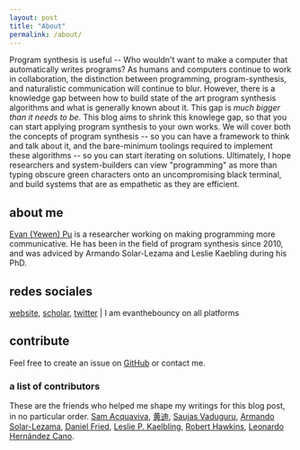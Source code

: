 ```yaml
---
layout: post
title: "About"
permalink: /about/
---
```


Program synthesis is useful -- Who wouldn't want to make a computer that automatically writes programs? As humans and computers continue to work in collaboration, the distinction between programming, program-synthesis, and naturalistic communication will continue to blur. However, there is a knowledge gap between how to build state of the art program synthesis algorithms and what is generally known about it. This gap is _much bigger than it needs to be_. This blog aims to shrink this knowlege gap, so that you can start applying program synthesis to your own works. We will cover both the concepts of program synthesis -- so you can have a framework to think and talk about it, and the bare-minimum toolings required to implement these algorithms -- so you can start iterating on solutions. Ultimately, I hope researchers and system-builders can view "programming" as more than typing obscure green characters onto an uncompromising black terminal, and build systems that are as empathetic as they are efficient.

## about me
[Evan (Yewen) Pu](https://evanthebouncy.github.io/) is a researcher working on making programming more communicative. He has been in the field of program synthesis since 2010, and was adviced by Armando Solar-Lezama and Leslie Kaebling during his PhD.

## redes sociales 
[website](https://evanthebouncy.github.io/), [scholar](https://scholar.google.com/citations?user=LJnNKXMAAAAJ&hl=en), [twitter](https://mobile.twitter.com/evanthebouncy) | I am evanthebouncy on all platforms

## contribute
Feel free to create an issue on [GitHub](https://github.com/evanthebouncy/program-synthesis-primer) or contact me.

### a list of contributors
These are the friends who helped me shape my writings for this blog post, in no particular order.
[Sam Acquaviva](https://samacquaviva.com/), [黄迪](https://github.com/huangdi95), [Saujas Vaduguru](https://twitter.com/saujasv), [Armando Solar-Lezama](https://people.csail.mit.edu/asolar/), [Daniel Fried](https://twitter.com/dan_fried), [Leslie P. Kaelbling](https://people.csail.mit.edu/lpk/), [Robert Hawkins](https://twitter.com/hawkrobe), [Leonardo Hernández Cano](https://iamleo.space/).